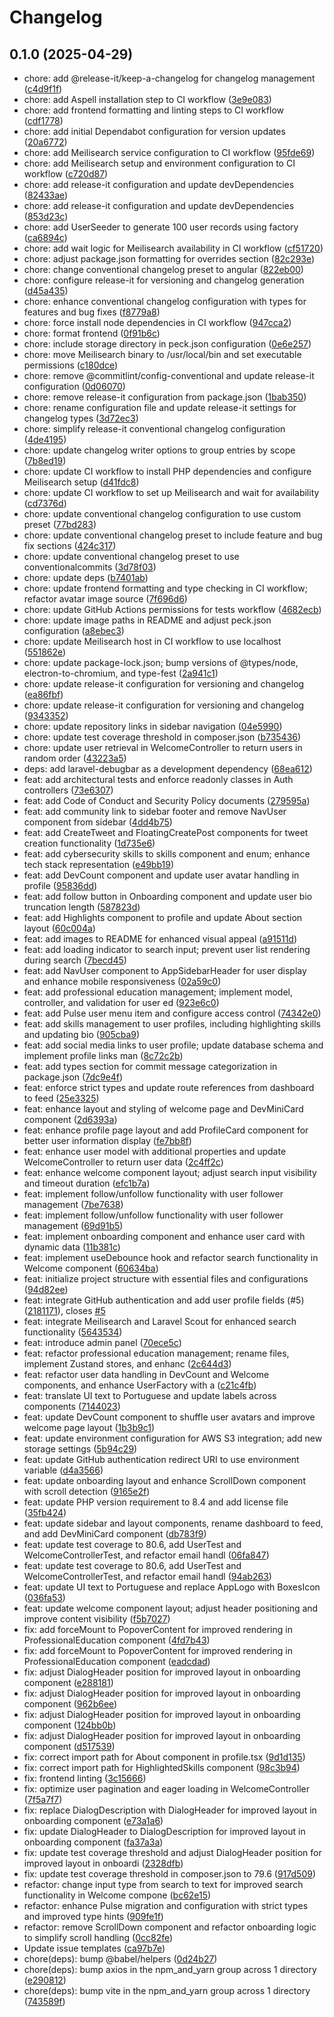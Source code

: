# Changelog

## 0.1.0 (2025-04-29)

* chore: add @release-it/keep-a-changelog for changelog management ([c4d9f1f](https://github.com/akira-io/devhunter/commit/c4d9f1f))
* chore: add Aspell installation step to CI workflow ([3e9e083](https://github.com/akira-io/devhunter/commit/3e9e083))
* chore: add frontend formatting and linting steps to CI workflow ([cdf1778](https://github.com/akira-io/devhunter/commit/cdf1778))
* chore: add initial Dependabot configuration for version updates ([20a6772](https://github.com/akira-io/devhunter/commit/20a6772))
* chore: add Meilisearch service configuration to CI workflow ([95fde69](https://github.com/akira-io/devhunter/commit/95fde69))
* chore: add Meilisearch setup and environment configuration to CI workflow ([c720d87](https://github.com/akira-io/devhunter/commit/c720d87))
* chore: add release-it configuration and update devDependencies ([82433ae](https://github.com/akira-io/devhunter/commit/82433ae))
* chore: add release-it configuration and update devDependencies ([853d23c](https://github.com/akira-io/devhunter/commit/853d23c))
* chore: add UserSeeder to generate 100 user records using factory ([ca6894c](https://github.com/akira-io/devhunter/commit/ca6894c))
* chore: add wait logic for Meilisearch availability in CI workflow ([cf51720](https://github.com/akira-io/devhunter/commit/cf51720))
* chore: adjust package.json formatting for overrides section ([82c293e](https://github.com/akira-io/devhunter/commit/82c293e))
* chore: change conventional changelog preset to angular ([822eb00](https://github.com/akira-io/devhunter/commit/822eb00))
* chore: configure release-it for versioning and changelog generation ([d45a435](https://github.com/akira-io/devhunter/commit/d45a435))
* chore: enhance conventional changelog configuration with types for features and bug fixes ([f8779a8](https://github.com/akira-io/devhunter/commit/f8779a8))
* chore: force install node dependencies in CI workflow ([947cca2](https://github.com/akira-io/devhunter/commit/947cca2))
* chore: format frontend ([0f91b6c](https://github.com/akira-io/devhunter/commit/0f91b6c))
* chore: include storage directory in peck.json configuration ([0e6e257](https://github.com/akira-io/devhunter/commit/0e6e257))
* chore: move Meilisearch binary to /usr/local/bin and set executable permissions ([c180dce](https://github.com/akira-io/devhunter/commit/c180dce))
* chore: remove @commitlint/config-conventional and update release-it configuration ([0d06070](https://github.com/akira-io/devhunter/commit/0d06070))
* chore: remove release-it configuration from package.json ([1bab350](https://github.com/akira-io/devhunter/commit/1bab350))
* chore: rename configuration file and update release-it settings for changelog types ([3d72ec3](https://github.com/akira-io/devhunter/commit/3d72ec3))
* chore: simplify release-it conventional changelog configuration ([4de4195](https://github.com/akira-io/devhunter/commit/4de4195))
* chore: update changelog writer options to group entries by scope ([7b8ed19](https://github.com/akira-io/devhunter/commit/7b8ed19))
* chore: update CI workflow to install PHP dependencies and configure Meilisearch setup ([d41fdc8](https://github.com/akira-io/devhunter/commit/d41fdc8))
* chore: update CI workflow to set up Meilisearch and wait for availability ([cd7376d](https://github.com/akira-io/devhunter/commit/cd7376d))
* chore: update conventional changelog configuration to use custom preset ([77bd283](https://github.com/akira-io/devhunter/commit/77bd283))
* chore: update conventional changelog preset to include feature and bug fix sections ([424c317](https://github.com/akira-io/devhunter/commit/424c317))
* chore: update conventional changelog preset to use conventionalcommits ([3d78f03](https://github.com/akira-io/devhunter/commit/3d78f03))
* chore: update deps ([b7401ab](https://github.com/akira-io/devhunter/commit/b7401ab))
* chore: update frontend formatting and type checking in CI workflow; refactor avatar image source ([7f696d6](https://github.com/akira-io/devhunter/commit/7f696d6))
* chore: update GitHub Actions permissions for tests workflow ([4682ecb](https://github.com/akira-io/devhunter/commit/4682ecb))
* chore: update image paths in README and adjust peck.json configuration ([a8ebec3](https://github.com/akira-io/devhunter/commit/a8ebec3))
* chore: update Meilisearch host in CI workflow to use localhost ([551862e](https://github.com/akira-io/devhunter/commit/551862e))
* chore: update package-lock.json; bump versions of @types/node, electron-to-chromium, and type-fest ([2a941c1](https://github.com/akira-io/devhunter/commit/2a941c1))
* chore: update release-it configuration for versioning and changelog ([ea86fbf](https://github.com/akira-io/devhunter/commit/ea86fbf))
* chore: update release-it configuration for versioning and changelog ([9343352](https://github.com/akira-io/devhunter/commit/9343352))
* chore: update repository links in sidebar navigation ([04e5990](https://github.com/akira-io/devhunter/commit/04e5990))
* chore: update test coverage threshold in composer.json ([b735436](https://github.com/akira-io/devhunter/commit/b735436))
* chore: update user retrieval in WelcomeController to return users in random order ([43223a5](https://github.com/akira-io/devhunter/commit/43223a5))
* deps: add laravel-debugbar as a development dependency ([68ea612](https://github.com/akira-io/devhunter/commit/68ea612))
* feat: add architectural tests and enforce readonly classes in Auth controllers ([73e6307](https://github.com/akira-io/devhunter/commit/73e6307))
* feat: add Code of Conduct and Security Policy documents ([279595a](https://github.com/akira-io/devhunter/commit/279595a))
* feat: add community link to sidebar footer and remove NavUser component from sidebar ([4dd4b75](https://github.com/akira-io/devhunter/commit/4dd4b75))
* feat: add CreateTweet and FloatingCreatePost components for tweet creation functionality ([1d735e6](https://github.com/akira-io/devhunter/commit/1d735e6))
* feat: add cybersecurity skills to skills component and enum; enhance tech stack representation ([e49bb19](https://github.com/akira-io/devhunter/commit/e49bb19))
* feat: add DevCount component and update user avatar handling in profile ([95836dd](https://github.com/akira-io/devhunter/commit/95836dd))
* feat: add follow button in Onboarding component and update user bio truncation length ([587823d](https://github.com/akira-io/devhunter/commit/587823d))
* feat: add Highlights component to profile and update About section layout ([60c004a](https://github.com/akira-io/devhunter/commit/60c004a))
* feat: add images to README for enhanced visual appeal ([a91511d](https://github.com/akira-io/devhunter/commit/a91511d))
* feat: add loading indicator to search input; prevent user list rendering during search ([7becd45](https://github.com/akira-io/devhunter/commit/7becd45))
* feat: add NavUser component to AppSidebarHeader for user display and enhance mobile responsiveness ([02a59c0](https://github.com/akira-io/devhunter/commit/02a59c0))
* feat: add professional education management; implement model, controller, and validation for user ed ([923e6c0](https://github.com/akira-io/devhunter/commit/923e6c0))
* feat: add Pulse user menu item and configure access control ([74342e0](https://github.com/akira-io/devhunter/commit/74342e0))
* feat: add skills management to user profiles, including highlighting skills and updating bio ([905cba9](https://github.com/akira-io/devhunter/commit/905cba9))
* feat: add social media links to user profile; update database schema and implement profile links man ([8c72c2b](https://github.com/akira-io/devhunter/commit/8c72c2b))
* feat: add types section for commit message categorization in package.json ([7dc9e4f](https://github.com/akira-io/devhunter/commit/7dc9e4f))
* feat: enforce strict types and update route references from dashboard to feed ([25e3325](https://github.com/akira-io/devhunter/commit/25e3325))
* feat: enhance layout and styling of welcome page and DevMiniCard component ([2d6393a](https://github.com/akira-io/devhunter/commit/2d6393a))
* feat: enhance profile page layout and add ProfileCard component for better user information display ([fe7bb8f](https://github.com/akira-io/devhunter/commit/fe7bb8f))
* feat: enhance user model with additional properties and update WelcomeController to return user data ([2c4ff2c](https://github.com/akira-io/devhunter/commit/2c4ff2c))
* feat: enhance welcome component layout; adjust search input visibility and timeout duration ([efc1b7a](https://github.com/akira-io/devhunter/commit/efc1b7a))
* feat: implement follow/unfollow functionality with user follower management ([7be7638](https://github.com/akira-io/devhunter/commit/7be7638))
* feat: implement follow/unfollow functionality with user follower management ([69d91b5](https://github.com/akira-io/devhunter/commit/69d91b5))
* feat: implement onboarding component and enhance user card with dynamic data ([11b381c](https://github.com/akira-io/devhunter/commit/11b381c))
* feat: implement useDebounce hook and refactor search functionality in Welcome component ([60634ba](https://github.com/akira-io/devhunter/commit/60634ba))
* feat: initialize project structure with essential files and configurations ([94d82ee](https://github.com/akira-io/devhunter/commit/94d82ee))
* feat: integrate GitHub authentication and add user profile fields (#5) ([2181171](https://github.com/akira-io/devhunter/commit/2181171)), closes [#5](https://github.com/akira-io/devhunter/issues/5)
* feat: integrate Meilisearch and Laravel Scout for enhanced search functionality ([5643534](https://github.com/akira-io/devhunter/commit/5643534))
* feat: introduce admin panel ([70ece5c](https://github.com/akira-io/devhunter/commit/70ece5c))
* feat: refactor professional education management; rename files, implement Zustand stores, and enhanc ([2c644d3](https://github.com/akira-io/devhunter/commit/2c644d3))
* feat: refactor user data handling in DevCount and Welcome components, and enhance UserFactory with a ([c21c4fb](https://github.com/akira-io/devhunter/commit/c21c4fb))
* feat: translate UI text to Portuguese and update labels across components ([7144023](https://github.com/akira-io/devhunter/commit/7144023))
* feat: update DevCount component to shuffle user avatars and improve welcome page layout ([1b3b9c1](https://github.com/akira-io/devhunter/commit/1b3b9c1))
* feat: update environment configuration for AWS S3 integration; add new storage settings ([5b94c29](https://github.com/akira-io/devhunter/commit/5b94c29))
* feat: update GitHub authentication redirect URI to use environment variable ([d4a3566](https://github.com/akira-io/devhunter/commit/d4a3566))
* feat: update onboarding layout and enhance ScrollDown component with scroll detection ([9165e2f](https://github.com/akira-io/devhunter/commit/9165e2f))
* feat: update PHP version requirement to 8.4 and add license file ([35fb424](https://github.com/akira-io/devhunter/commit/35fb424))
* feat: update sidebar and layout components, rename dashboard to feed, and add DevMiniCard component ([db783f9](https://github.com/akira-io/devhunter/commit/db783f9))
* feat: update test coverage to 80.6, add UserTest and WelcomeControllerTest, and refactor email handl ([06fa847](https://github.com/akira-io/devhunter/commit/06fa847))
* feat: update test coverage to 80.6, add UserTest and WelcomeControllerTest, and refactor email handl ([94ab263](https://github.com/akira-io/devhunter/commit/94ab263))
* feat: update UI text to Portuguese and replace AppLogo with BoxesIcon ([036fa53](https://github.com/akira-io/devhunter/commit/036fa53))
* feat: update welcome component layout; adjust header positioning and improve content visibility ([f5b7027](https://github.com/akira-io/devhunter/commit/f5b7027))
* fix: add forceMount to PopoverContent for improved rendering in ProfessionalEducation component ([4fd7b43](https://github.com/akira-io/devhunter/commit/4fd7b43))
* fix: add forceMount to PopoverContent for improved rendering in ProfessionalEducation component ([eadcdad](https://github.com/akira-io/devhunter/commit/eadcdad))
* fix: adjust DialogHeader position for improved layout in onboarding component ([e288181](https://github.com/akira-io/devhunter/commit/e288181))
* fix: adjust DialogHeader position for improved layout in onboarding component ([962b6ee](https://github.com/akira-io/devhunter/commit/962b6ee))
* fix: adjust DialogHeader position for improved layout in onboarding component ([124bb0b](https://github.com/akira-io/devhunter/commit/124bb0b))
* fix: adjust DialogHeader position for improved layout in onboarding component ([d517539](https://github.com/akira-io/devhunter/commit/d517539))
* fix: correct import path for About component in profile.tsx ([9d1d135](https://github.com/akira-io/devhunter/commit/9d1d135))
* fix: correct import path for HighlightedSkills component ([98c3b94](https://github.com/akira-io/devhunter/commit/98c3b94))
* fix: frontend linting ([3c15666](https://github.com/akira-io/devhunter/commit/3c15666))
* fix: optimize user pagination and eager loading in WelcomeController ([7f5a7f7](https://github.com/akira-io/devhunter/commit/7f5a7f7))
* fix: replace DialogDescription with DialogHeader for improved layout in onboarding component ([e73a1a6](https://github.com/akira-io/devhunter/commit/e73a1a6))
* fix: update DialogHeader to DialogDescription for improved layout in onboarding component ([fa37a3a](https://github.com/akira-io/devhunter/commit/fa37a3a))
* fix: update test coverage threshold and adjust DialogHeader position for improved layout in onboardi ([2328dfb](https://github.com/akira-io/devhunter/commit/2328dfb))
* fix: update test coverage threshold in composer.json to 79.6 ([917d509](https://github.com/akira-io/devhunter/commit/917d509))
* refactor: change input type from search to text for improved search functionality in Welcome compone ([bc62e15](https://github.com/akira-io/devhunter/commit/bc62e15))
* refactor: enhance Pulse migration and configuration with strict types and improved type hints ([909fe1f](https://github.com/akira-io/devhunter/commit/909fe1f))
* refactor: remove ScrollDown component and refactor onboarding logic to simplify scroll handling ([0cc82fe](https://github.com/akira-io/devhunter/commit/0cc82fe))
* Update issue templates ([ca97b7e](https://github.com/akira-io/devhunter/commit/ca97b7e))
* chore(deps): bump @babel/helpers ([0d24b27](https://github.com/akira-io/devhunter/commit/0d24b27))
* chore(deps): bump axios in the npm_and_yarn group across 1 directory ([e290812](https://github.com/akira-io/devhunter/commit/e290812))
* chore(deps): bump vite in the npm_and_yarn group across 1 directory ([743589f](https://github.com/akira-io/devhunter/commit/743589f))
